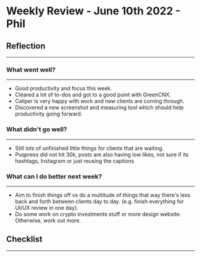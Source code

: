 # Weekly Review - June 10th 2022 - Phil

## Reflection
---

### What went well?
---
-   Good productivity and focus this week.
-   Cleared a lot of to-dos and got to a good point with GreenCNX.
-   Caliper is very happy with work and new clients are coming through.
-   Discovered a new screenshot and measuring tool which should help productivity going forward.


### What didn't go well?
---
-   Still lots of unfinished little things for clients that are waiting.
-   Puqpress did not hit 30k, posts are also having low likes, not sure if its hashtags, Instagram or just reusing the captions


### What can I do better next week?
---
-   Aim to finish things off vs do a multitude of things that way there's less back and forth between clients day to day. (e.g. finish everything for UI/UX review in one day).
-   Do some work on crypto investments stuff or more design website. Otherwise, work out more.


## Checklist
---